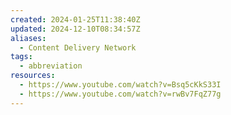 ```yaml
---
created: 2024-01-25T11:38:40Z
updated: 2024-12-10T08:34:57Z
aliases:
  - Content Delivery Network
tags:
  - abbreviation
resources:
  - https://www.youtube.com/watch?v=Bsq5cKkS33I
  - https://www.youtube.com/watch?v=rwBv7FqZ77g
---
```


